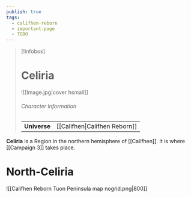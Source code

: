 ```yaml
---
publish: true
tags:
  - califhen-reborn
  - important-page
  - TODO
---
```

> [!infobox]  
> # Celiria
> ![[Image.jpg|cover hsmall]]  
> ###### Character Information  
> | | |  
> |---|---|  
> | **Universe** | [[Califhen\|Califhen Reborn]] |

**Celiria** is a Region in the northern hemisphere of [[Califhen]]. It is where [[Campaign 3]] takes place.
# North-Celiria

![[Califhen Reborn Tuon Peninsula map nogrid.png|800]]